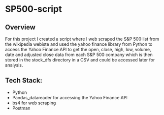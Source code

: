 # SP500-script

<h2> Overview </h2>
For this project I created a script where I web scraped the S&P 500 list from the wikipedia webiste and used the yahoo finance library from Python to access the Yahoo Finance API to get the open, close, high, low, volume, date and adjusted close data from each S&P 500 company which is then stored in the stock_dfs directory in a CSV and could be accessed later for analysis. 

<h2> Tech Stack:</h2>
<ul>
  <li> Python </li>
  <li> Pandas_datareader for accessing the Yahoo Finance API</li>
  <li> bs4 for web scraping  </li>
  <li> Postman </li>
</ul
